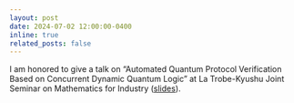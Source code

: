 ```yaml
---
layout: post
date: 2024-07-02 12:00:00-0400
inline: true
related_posts: false
---
```


I am honored to give a talk on “Automated Quantum Protocol Verification Based on Concurrent Dynamic Quantum Logic” at La Trobe-Kyushu Joint Seminar on Mathematics for Industry ([slides](assets/pdf/slides/invited-talks/2024-CDQL-slides.pdf)).